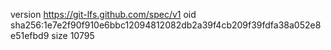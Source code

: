 version https://git-lfs.github.com/spec/v1
oid sha256:1e7e2f90f910e6bbc12094812082db2a39f4cb209f39fdfa38a052e8e51efbd9
size 10795
